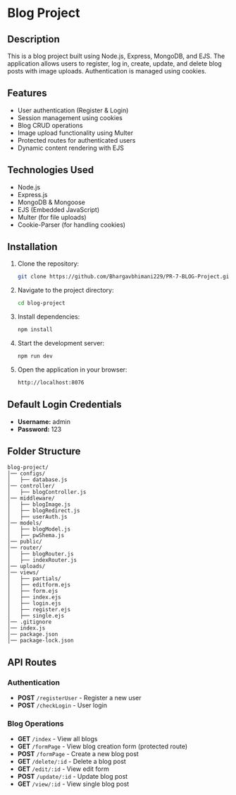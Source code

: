 # Blog Project

## Description
This is a blog project built using Node.js, Express, MongoDB, and EJS. The application allows users to register, log in, create, update, and delete blog posts with image uploads. Authentication is managed using cookies.

## Features
- User authentication (Register & Login)
- Session management using cookies
- Blog CRUD operations
- Image upload functionality using Multer
- Protected routes for authenticated users
- Dynamic content rendering with EJS

## Technologies Used
- Node.js
- Express.js
- MongoDB & Mongoose
- EJS (Embedded JavaScript)
- Multer (for file uploads)
- Cookie-Parser (for handling cookies)

## Installation

1. Clone the repository:
   ```sh
   git clone https://github.com/Bhargavbhimani229/PR-7-BLOG-Project.git
   ```
2. Navigate to the project directory:
   ```sh
   cd blog-project
   ```
3. Install dependencies:
   ```sh
   npm install
   ```
4. Start the development server:
   ```sh
   npm run dev
   ```
5. Open the application in your browser:
   ```sh
   http://localhost:8076
   ```

## Default Login Credentials
- **Username:** admin
- **Password:** 123

## Folder Structure
```
blog-project/
│── configs/
│   ├── database.js
│── controller/
│   ├── blogController.js
│── middleware/
│   ├── blogImage.js
│   ├── blogRedirect.js
│   ├── userAuth.js
│── models/
│   ├── blogModel.js
│   ├── pwShema.js
│── public/
│── router/
│   ├── blogRouter.js
│   ├── indexRouter.js
│── uploads/
│── views/
│   ├── partials/
│   ├── editform.ejs
│   ├── form.ejs
│   ├── index.ejs
│   ├── login.ejs
│   ├── register.ejs
│   ├── single.ejs
│── .gitignore
│── index.js
│── package.json
│── package-lock.json
```

## API Routes

### Authentication
- **POST** `/registerUser` - Register a new user
- **POST** `/checkLogin` - User login

### Blog Operations
- **GET** `/index` - View all blogs
- **GET** `/formPage` - View blog creation form (protected route)
- **POST** `/formPage` - Create a new blog post
- **GET** `/delete/:id` - Delete a blog post
- **GET** `/edit/:id` - View edit form
- **POST** `/update/:id` - Update blog post
- **GET** `/view/:id` - View single blog post



